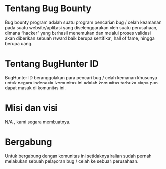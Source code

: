 # Tentang Bug Bounty

Bug bounty program adalah suatu program pencarian bug / celah keamanan pada suatu website/aplikasi yang diselenggarakan oleh suatu perusahaan, dimana “hacker” yang berhasil menemukan dan melalui proses validasi akan diberikan sebuah reward baik berupa sertifikat, hall of fame, hingga berupa uang.

# Tentang BugHunter ID 

BugHunter ID beranggotakan para pencari bug / celah kemanan khusunya untuk negara indonesia. komunitas ini adalah komunitas terbuka siapa pun dapat masuk di komunitas ini.

# Misi dan visi 

N/A , kami segara membuatnya.

# Bergabung 

Untuk bergabung dengan komunitas ini setidaknya kalian sudah pernah melakukan sebuah pelaporan bug / celah ke sebuah perusahaan.
